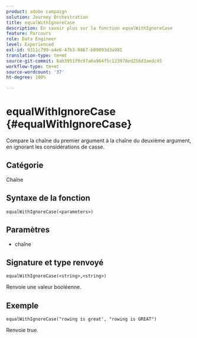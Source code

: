 ```yaml
---
product: adobe campaign
solution: Journey Orchestration
title: equalWithIgnoreCase
description: En savoir plus sur la fonction equalWithIgnoreCase
feature: Parcours
role: Data Engineer
level: Experienced
exl-id: 9311c799-a4e6-47b3-9867-b09093d3a981
translation-type: tm+mt
source-git-commit: 8ab3951f9c97a0a964f5c123978ed256d3aedc45
workflow-type: tm+mt
source-wordcount: '37'
ht-degree: 100%

---
```


# equalWithIgnoreCase {#equalWithIgnoreCase}

Compare la chaîne du premier argument à la chaîne du deuxième argument, en ignorant les considérations de casse.

## Catégorie

Chaîne

## Syntaxe de la fonction

`equalWithIgnoreCase(<parameters>)`

## Paramètres

* chaîne

## Signature et type renvoyé

`equalWithIgnoreCase(<string>,<string>)`

Renvoie une valeur booléenne.

## Exemple

`equalWithIgnoreCase("rowing is great', "rowing is GREAT")`

Renvoie true.
